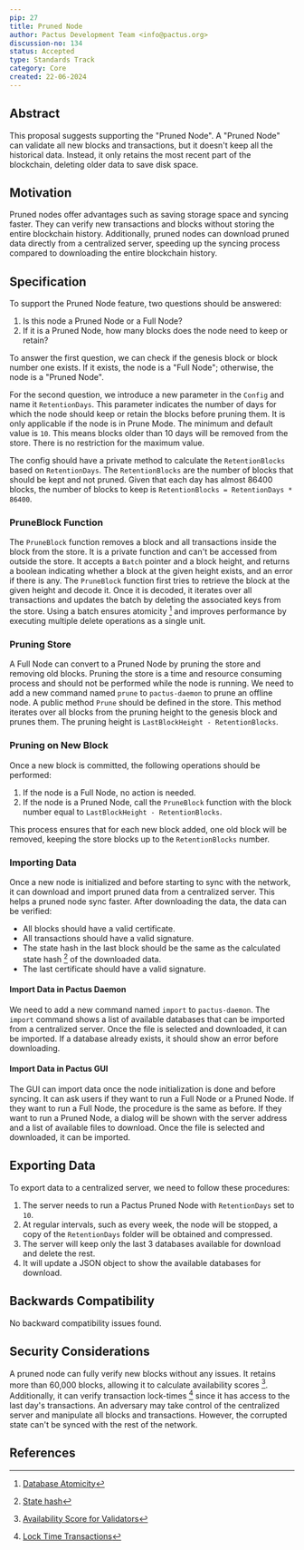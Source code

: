 ```yaml
---
pip: 27
title: Pruned Node
author: Pactus Development Team <info@pactus.org>
discussion-no: 134
status: Accepted
type: Standards Track
category: Core
created: 22-06-2024
---
```


## Abstract

This proposal suggests supporting the "Pruned Node".
A "Pruned Node" can validate all new blocks and transactions, but it doesn't keep all the historical data.
Instead, it only retains the most recent part of the blockchain, deleting older data to save disk space.

## Motivation

Pruned nodes offer advantages such as saving storage space and syncing faster.
They can verify new transactions and blocks without storing the entire blockchain history.
Additionally, pruned nodes can download pruned data directly from a centralized server,
speeding up the syncing process compared to downloading the entire blockchain history.

## Specification

To support the Pruned Node feature, two questions should be answered:

1. Is this node a Pruned Node or a Full Node?
2. If it is a Pruned Node, how many blocks does the node need to keep or retain?

To answer the first question, we can check if the genesis block or block number one exists.
If it exists, the node is a "Full Node"; otherwise, the node is a "Pruned Node".

For the second question, we introduce a new parameter in the `Config` and name it `RetentionDays`.
This parameter indicates the number of days for which the node should keep or retain the blocks before pruning them.
It is only applicable if the node is in Prune Mode.
The minimum and default value is `10`.
This means blocks older than 10 days will be removed from the store.
There is no restriction for the maximum value.

The config should have a private method to calculate the `RetentionBlocks` based on `RetentionDays`.
The `RetentionBlocks` are the number of blocks that should be kept and not pruned.
Given that each day has almost 86400 blocks, the number of blocks to keep is `RetentionBlocks = RetentionDays * 86400`.

### PruneBlock Function

The `PruneBlock` function removes a block and all transactions inside the block from the store.
It is a private function and can't be accessed from outside the store.
It accepts a `Batch` pointer and a block height, and returns a boolean indicating whether
a block at the given height exists, and an error if there is any.
The `PruneBlock` function first tries to retrieve the block at the given height and decode it.
Once it is decoded, it iterates over all transactions and updates the batch
by deleting the associated keys from the store.
Using a batch ensures atomicity [^1] and improves performance by executing multiple delete operations as a single unit.

### Pruning Store

A Full Node can convert to a Pruned Node by pruning the store and removing old blocks.
Pruning the store is a time and resource consuming process and should not be performed while the node is running.
We need to add a new command named `prune` to `pactus-daemon` to prune an offline node.
A public method `Prune` should be defined in the store.
This method iterates over all blocks from the pruning height to the genesis block and prunes them.
The pruning height is `LastBlockHeight - RetentionBlocks`.

### Pruning on New Block

Once a new block is committed, the following operations should be performed:

1. If the node is a Full Node, no action is needed.
2. If the node is a Pruned Node, call the `PruneBlock` function
   with the block number equal to `LastBlockHeight - RetentionBlocks`.

This process ensures that for each new block added,
one old block will be removed, keeping the store blocks up to the `RetentionBlocks` number.

### Importing Data

Once a new node is initialized and before starting to sync with the network,
it can download and import pruned data from a centralized server.
This helps a pruned node sync faster.
After downloading the data, the data can be verified:

- All blocks should have a valid certificate.
- All transactions should have a valid signature.
- The state hash in the last block should be the same as the calculated state hash [^2] of the downloaded data.
- The last certificate should have a valid signature.

#### Import Data in Pactus Daemon

We need to add a new command named `import` to `pactus-daemon`.
The `import` command shows a list of available databases that can be imported from a centralized server.
Once the file is selected and downloaded, it can be imported.
If a database already exists, it should show an error before downloading.

#### Import Data in Pactus GUI

The GUI can import data once the node initialization is done and before syncing.
It can ask users if they want to run a Full Node or a Pruned Node.
If they want to run a Full Node, the procedure is the same as before.
If they want to run a Pruned Node,
a dialog will be shown with the server address and a list of available files to download.
Once the file is selected and downloaded, it can be imported.

## Exporting Data

To export data to a centralized server, we need to follow these procedures:

1. The server needs to run a Pactus Pruned Node with `RetentionDays` set to `10`.
2. At regular intervals, such as every week, the node will be stopped,
   a copy of the `RetentionDays` folder will be obtained and compressed.
3. The server will keep only the last 3 databases available for download and delete the rest.
4. It will update a JSON object to show the available databases for download.

## Backwards Compatibility

No backward compatibility issues found.

## Security Considerations

A pruned node can fully verify new blocks without any issues.
It retains more than 60,000 blocks, allowing it to calculate availability scores [^3].
Additionally, it can verify transaction lock-times [^4] since it has access to the last day's transactions.
An adversary may take control of the centralized server and manipulate all blocks and transactions.
However, the corrupted state can't be synced with the rest of the network.

## References

[^1]: [Database Atomicity](https://en.wikipedia.org/wiki/Atomicity_(database_systems))
[^2]: [State hash](https://docs.pactus.org/protocol/blockchain/state-hash/)
[^3]: [Availability Score for Validators](http://pips.pactus.org/PIPs/pip-19)
[^4]: [Lock Time Transactions](https://pips.pactus.org/PIPs/pip-2)
